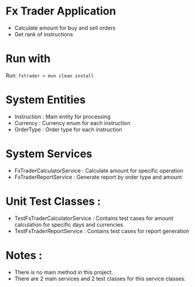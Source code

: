 # Fx Trader Application
 - Calculate amount for buy and sell orders
 - Get rank of instructions
 
# Run with
 Run: `fxtrader > mvn clean install`
 
# System Entities

 - Instruction : Main entity for processing
 - Currency : Currency enum for each instruction
 - OrderType : Order type for each instruction
 
# System Services

 - FxTraderCalculatorService : Calculate amount for specific operation
 - FxTraderReportService : Generate report by order type and amount 
 
# Unit Test Classes : 

 - TestFxTraderCalculatorService : Contains test cases for amount calculation for specific days and currencies
 - TestFxTraderReportService : Contains test cases for report generation
 
# Notes :
 - There is no main method in this project. 
 - There are 2 main services and 2 test classes for this service classes.
